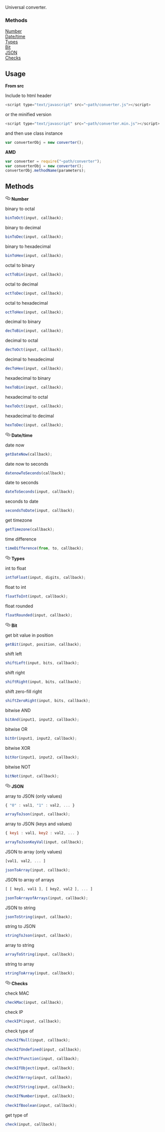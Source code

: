 Universal converter.

### Methods
<a href="#Number">Number</a>
<br>
<a href="#Date">Date/time</a>
<br>
<a href="#Types">Types</a>
<br>
<a href="#Bit">Bit</a>
<br>
<a href="#JSON">JSON</a>
<br>
<a href="#Checks">Checks</a>

## Usage

**From src**

Include to html header
    
```javascript
<script type="text/javascript" src="~path/converter.js"></script>
```
    
or the minified version
    
```javascript
<script type="text/javascript" src="~path/converter.min.js"></script>
```

and then use class instance
    
```javascript
var converterObj = new converter();
```
    
**AMD**

```javascript
var converter = require("~path/converter");
var converterObj = new converter();
converterObj.methodName(parameters);
```

## Methods

<a id="user-content-emphasis" class="anchor" href="#Number" aria-hidden="true"><svg aria-hidden="true" class="octicon octicon-link" height="16" role="img" version="1.1" viewBox="0 0 16 16" width="16"><path d="M4 9h1v1h-1c-1.5 0-3-1.69-3-3.5s1.55-3.5 3-3.5h4c1.45 0 3 1.69 3 3.5 0 1.41-0.91 2.72-2 3.25v-1.16c0.58-0.45 1-1.27 1-2.09 0-1.28-1.02-2.5-2-2.5H4c-0.98 0-2 1.22-2 2.5s1 2.5 2 2.5z m9-3h-1v1h1c1 0 2 1.22 2 2.5s-1.02 2.5-2 2.5H9c-0.98 0-2-1.22-2-2.5 0-0.83 0.42-1.64 1-2.09v-1.16c-1.09 0.53-2 1.84-2 3.25 0 1.81 1.55 3.5 3 3.5h4c1.45 0 3-1.69 3-3.5s-1.5-3.5-3-3.5z"></path></svg></a>
**Number**

binary to octal

```javascript
binToOct(input, callback);
```

binary to decimal

```javascript
binToDec(input, callback);
```

binary to hexadecimal

```javascript
binToHex(input, callback);
```

octal to binary

```javascript
octToBin(input, callback);
```

octal to decimal

```javascript
octToDec(input, callback);
```

octal to hexadecimal

```javascript
octToHex(input, callback);
```

decimal to binary

```javascript
decToBin(input, callback);
```

decimal to octal

```javascript
decToOct(input, callback);
```

decimal to hexadecimal

```javascript
decToHex(input, callback);
```

hexadecimal to binary

```javascript
hexToBin(input, callback);
```

hexadecimal to octal

```javascript
hexToOct(input, callback);
```

hexadecimal to decimal

```javascript
hexToDec(input, callback);
```
<a id="user-content-emphasis" class="anchor" href="#Date" aria-hidden="true"><svg aria-hidden="true" class="octicon octicon-link" height="16" role="img" version="1.1" viewBox="0 0 16 16" width="16"><path d="M4 9h1v1h-1c-1.5 0-3-1.69-3-3.5s1.55-3.5 3-3.5h4c1.45 0 3 1.69 3 3.5 0 1.41-0.91 2.72-2 3.25v-1.16c0.58-0.45 1-1.27 1-2.09 0-1.28-1.02-2.5-2-2.5H4c-0.98 0-2 1.22-2 2.5s1 2.5 2 2.5z m9-3h-1v1h1c1 0 2 1.22 2 2.5s-1.02 2.5-2 2.5H9c-0.98 0-2-1.22-2-2.5 0-0.83 0.42-1.64 1-2.09v-1.16c-1.09 0.53-2 1.84-2 3.25 0 1.81 1.55 3.5 3 3.5h4c1.45 0 3-1.69 3-3.5s-1.5-3.5-3-3.5z"></path></svg></a>
**Date/time**

date now

```javascript
getDateNow(callback);
```

date now to seconds

```javascript
datenowToSeconds(callback);
```

date to seconds

```javascript
dateToSeconds(input, callback);
```

seconds to date

```javascript
secondsToDate(input, callback);
```

get timezone

```javascript
getTimezone(callback);
```

time difference

```javascript
timeDifference(from, to, callback);
```
<a id="user-content-emphasis" class="anchor" href="#Types" aria-hidden="true"><svg aria-hidden="true" class="octicon octicon-link" height="16" role="img" version="1.1" viewBox="0 0 16 16" width="16"><path d="M4 9h1v1h-1c-1.5 0-3-1.69-3-3.5s1.55-3.5 3-3.5h4c1.45 0 3 1.69 3 3.5 0 1.41-0.91 2.72-2 3.25v-1.16c0.58-0.45 1-1.27 1-2.09 0-1.28-1.02-2.5-2-2.5H4c-0.98 0-2 1.22-2 2.5s1 2.5 2 2.5z m9-3h-1v1h1c1 0 2 1.22 2 2.5s-1.02 2.5-2 2.5H9c-0.98 0-2-1.22-2-2.5 0-0.83 0.42-1.64 1-2.09v-1.16c-1.09 0.53-2 1.84-2 3.25 0 1.81 1.55 3.5 3 3.5h4c1.45 0 3-1.69 3-3.5s-1.5-3.5-3-3.5z"></path></svg></a>
**Types**

int to float

```javascript
intToFloat(input, digits, callback);
```

float to int

```javascript
floatToInt(input, callback);
```

float rounded

```javascript
floatRounded(input, callback);
```
<a id="user-content-emphasis" class="anchor" href="#Bit" aria-hidden="true"><svg aria-hidden="true" class="octicon octicon-link" height="16" role="img" version="1.1" viewBox="0 0 16 16" width="16"><path d="M4 9h1v1h-1c-1.5 0-3-1.69-3-3.5s1.55-3.5 3-3.5h4c1.45 0 3 1.69 3 3.5 0 1.41-0.91 2.72-2 3.25v-1.16c0.58-0.45 1-1.27 1-2.09 0-1.28-1.02-2.5-2-2.5H4c-0.98 0-2 1.22-2 2.5s1 2.5 2 2.5z m9-3h-1v1h1c1 0 2 1.22 2 2.5s-1.02 2.5-2 2.5H9c-0.98 0-2-1.22-2-2.5 0-0.83 0.42-1.64 1-2.09v-1.16c-1.09 0.53-2 1.84-2 3.25 0 1.81 1.55 3.5 3 3.5h4c1.45 0 3-1.69 3-3.5s-1.5-3.5-3-3.5z"></path></svg></a>
**Bit**

get bit value in position

```javascript
getBit(input, position, callback);
```

shift left

```javascript
shiftLeft(input, bits, callback);
```

shift right

```javascript
shiftRight(input, bits, callback);
```

shift zero-fill right

```javascript
shiftZeroRight(input, bits, callback);
```

bitwise AND

```javascript
bitAnd(input1, input2, callback);
```

bitwise OR

```javascript
bitOr(input1, input2, callback);
```

bitwise XOR

```javascript
bitXor(input1, input2, callback);
```

bitwise NOT

```javascript
bitNot(input, callback);
```
<a id="user-content-emphasis" class="anchor" href="#JSON" aria-hidden="true"><svg aria-hidden="true" class="octicon octicon-link" height="16" role="img" version="1.1" viewBox="0 0 16 16" width="16"><path d="M4 9h1v1h-1c-1.5 0-3-1.69-3-3.5s1.55-3.5 3-3.5h4c1.45 0 3 1.69 3 3.5 0 1.41-0.91 2.72-2 3.25v-1.16c0.58-0.45 1-1.27 1-2.09 0-1.28-1.02-2.5-2-2.5H4c-0.98 0-2 1.22-2 2.5s1 2.5 2 2.5z m9-3h-1v1h1c1 0 2 1.22 2 2.5s-1.02 2.5-2 2.5H9c-0.98 0-2-1.22-2-2.5 0-0.83 0.42-1.64 1-2.09v-1.16c-1.09 0.53-2 1.84-2 3.25 0 1.81 1.55 3.5 3 3.5h4c1.45 0 3-1.69 3-3.5s-1.5-3.5-3-3.5z"></path></svg></a>
**JSON**

array to JSON (only values)

```javascript
{ "0" : val1, "1" : val2, ... }

arrayToJson(input, callback);
```
    
array to JSON (keys and values)

```javascript
{ key1 : val1, key2 : val2, ... }

arrayToJsonKeyVal(input, callback);
```

JSON to array (only values)

```javascript
[val1, val2, ... ]

jsonToArray(input, callback);
```
    
JSON to array of arrays

```javascript
[ [ key1, val1 ], [ key2, val2 ], ... ]

jsonToArrayofArrays(input, callback);
```

JSON to string

```javascript
jsonToString(input, callback);
```

string to JSON

```javascript
stringToJson(input, callback);
```

array to string

```javascript
arrayToString(input, callback);
```

string to array

```javascript
stringToArray(input, callback);
```
<a id="user-content-emphasis" class="anchor" href="#Checks" aria-hidden="true"><svg aria-hidden="true" class="octicon octicon-link" height="16" role="img" version="1.1" viewBox="0 0 16 16" width="16"><path d="M4 9h1v1h-1c-1.5 0-3-1.69-3-3.5s1.55-3.5 3-3.5h4c1.45 0 3 1.69 3 3.5 0 1.41-0.91 2.72-2 3.25v-1.16c0.58-0.45 1-1.27 1-2.09 0-1.28-1.02-2.5-2-2.5H4c-0.98 0-2 1.22-2 2.5s1 2.5 2 2.5z m9-3h-1v1h1c1 0 2 1.22 2 2.5s-1.02 2.5-2 2.5H9c-0.98 0-2-1.22-2-2.5 0-0.83 0.42-1.64 1-2.09v-1.16c-1.09 0.53-2 1.84-2 3.25 0 1.81 1.55 3.5 3 3.5h4c1.45 0 3-1.69 3-3.5s-1.5-3.5-3-3.5z"></path></svg></a>
**Checks**

check MAC

```javascript
checkMac(input, callback);
```
    
check IP

```javascript
checkIP(input, callback);
```
    
check type of

```javascript
checkIfNull(input, callback);
    
checkIfUndefined(input, callback);
    
checkIfFunction(input, callback);
    
checkIfObject(input, callback);
  
checkIfArray(input, callback);
 
checkIfString(input, callback);
    
checkIfNumber(input, callback);
    
checkIfBoolean(input, callback);
```
    
get type of

```javascript
check(input, callback);
```
